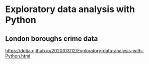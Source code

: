 # Exploratory data analysis with Python
## London boroughs crime data
https://dotja.github.io/2020/03/12/Exploratory-data-analysis-with-Python.html
